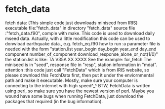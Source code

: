 # fetch_data

fetch data: (This simple code just downloads miniseed from IRIS)
              executable file:"fetch_data" in directory "fetch_data"
              source file    :"fetch_data.f90", comple with make. This code is used to download daily mseed data.
                              Actually, with a little modification this code can be used to donwload earthquake data., e.g. fetch_eq.f90
              how to run     :a parameter file is needed with the form
                              "station.list
                              year_begin day_begin year_end day_end
                              component number_of_component download_response_alone_or_not(1/0)"
                              the station.list is like:
                              TA V35A
                              XX XXXX
                              See the example: for_fetch
                              The miniseed is in "seed", response file in "resp", station information in "mdat".
              attention      :this code just call "FetchData" which is from IRIS website, so please download this FetchData first, then
                              put it under the enviornmental path and make it executable. Mostly, make sure your computer is connecting to the internet with high speed^_^
                              BTW, FetchData is written using perl, so make sure you have the newest version of perl. Maybe you wound have some bugs when running FetchData,
                              just download the packages that required (in the bug information).

